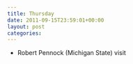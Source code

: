 ```yaml
---
title: Thursday
date: 2011-09-15T23:59:01+00:00
layout: post
categories:
---
```

  * Robert Pennock (Michigan State) visit
